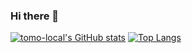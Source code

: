 ### Hi there 👋

[![tomo-local's GitHub stats](https://github-readme-stats.vercel.app/api?username=tomo-local&theme=vue-dark&show_icons=true&hide_title=true&rank_icon=github&count_private=true)](https://github.com/mo-ri-regen/github-readme-stats)
[![Top Langs](https://github-readme-stats.vercel.app/api/top-langs/?username=tomo-local&theme=vue-dark&show_icons=true&layout=compact&hide=html,Assembly,scilab)](https://github.com/mo-ri-regen/github-readme-stats)
